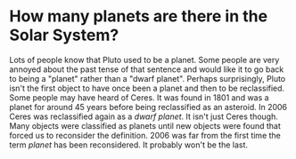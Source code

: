 # How many planets are there in the Solar System?

Lots of people know that Pluto used to be a planet. Some people are very annoyed about the past tense of that sentence and would like it to go back to being a "planet" rather than a "dwarf planet". Perhaps surprisingly, Pluto isn't the first object to have once been a planet and then to be reclassified. Some people may have heard of Ceres. It was found in 1801 and was a planet for around 45 years before being reclassified as an asteroid. In 2006 Ceres was reclassified again as a *dwarf planet*. It isn't just Ceres though. Many objects were classified as planets until new objects were found that forced us to reconsider the definition. 2006 was far from the first time the term *planet* has been reconsidered. It probably won't be the last.
